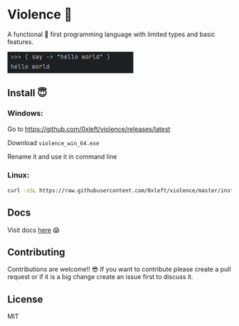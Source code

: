 # Violence 🤬

A functional 🤑 first programming language with limited types and basic features.

![img.png](images/img.png)

## Install 😇

### Windows:

Go to https://github.com/0xleft/violence/releases/latest

Download `violence_win_64.exe`

Rename it and use it in command line

### Linux:

```bash
curl -sSL https://raw.githubusercontent.com/0xleft/violence/master/install.sh | sudo sh
```

## Docs

Visit docs [here](docs/README.md) 😱

## Contributing

Contributions are welcome!! 😎 If you want to contribute please create a pull request or if it is a big change create an issue first to discuss it.

## License

MIT